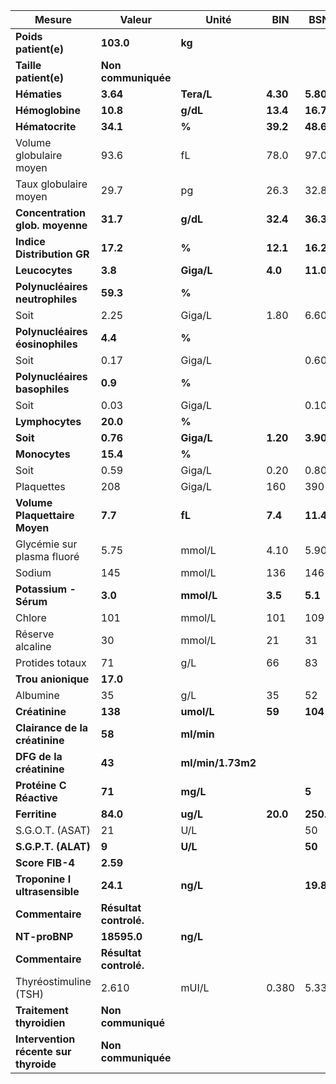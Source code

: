 |                Mesure               |        Valeur        |      Unité      |   BIN  |   BSN   |
|-------------------------------------|----------------------|-----------------|--------|---------|
|         **Poids patient(e)**        |       **103.0**      |      **kg**     |        |         |
|        **Taille patient(e)**        |  **Non communiquée** |                 |        |         |
|             **Hématies**            |       **3.64**       |    **Tera/L**   |**4.30**| **5.80**|
|           **Hémoglobine**           |       **10.8**       |     **g/dL**    |**13.4**| **16.7**|
|           **Hématocrite**           |       **34.1**       |      **%**      |**39.2**| **48.6**|
|       Volume globulaire moyen       |         93.6         |        fL       |  78.0  |   97.0  |
|        Taux globulaire moyen        |         29.7         |        pg       |  26.3  |   32.8  |
|   **Concentration glob. moyenne**   |       **31.7**       |     **g/dL**    |**32.4**| **36.3**|
|      **Indice Distribution GR**     |       **17.2**       |      **%**      |**12.1**| **16.2**|
|            **Leucocytes**           |        **3.8**       |    **Giga/L**   | **4.0**| **11.0**|
|   **Polynucléaires neutrophiles**   |       **59.3**       |      **%**      |        |         |
|                 Soit                |         2.25         |      Giga/L     |  1.80  |   6.60  |
|   **Polynucléaires éosinophiles**   |        **4.4**       |      **%**      |        |         |
|                 Soit                |         0.17         |      Giga/L     |        |   0.60  |
|    **Polynucléaires basophiles**    |        **0.9**       |      **%**      |        |         |
|                 Soit                |         0.03         |      Giga/L     |        |   0.10  |
|           **Lymphocytes**           |       **20.0**       |      **%**      |        |         |
|               **Soit**              |       **0.76**       |    **Giga/L**   |**1.20**| **3.90**|
|            **Monocytes**            |       **15.4**       |      **%**      |        |         |
|                 Soit                |         0.59         |      Giga/L     |  0.20  |   0.80  |
|              Plaquettes             |          208         |      Giga/L     |   160  |   390   |
|    **Volume Plaquettaire Moyen**    |        **7.7**       |      **fL**     | **7.4**| **11.4**|
|      Glycémie sur plasma fluoré     |         5.75         |      mmol/L     |  4.10  |   5.90  |
|                Sodium               |          145         |      mmol/L     |   136  |   146   |
|        **Potassium - Sérum**        |        **3.0**       |    **mmol/L**   | **3.5**| **5.1** |
|                Chlore               |          101         |      mmol/L     |   101  |   109   |
|           Réserve alcaline          |          30          |      mmol/L     |   21   |    31   |
|           Protides totaux           |          71          |       g/L       |   66   |    83   |
|          **Trou anionique**         |       **17.0**       |                 |        |         |
|               Albumine              |          35          |       g/L       |   35   |    52   |
|            **Créatinine**           |        **138**       |    **umol/L**   | **59** | **104** |
|    **Clairance de la créatinine**   |        **58**        |    **ml/min**   |        |         |
|       **DFG de la créatinine**      |        **43**        |**ml/min/1.73m2**|        |         |
|       **Protéine C Réactive**       |        **71**        |     **mg/L**    |        |  **5**  |
|            **Ferritine**            |       **84.0**       |     **ug/L**    |**20.0**|**250.0**|
|           S.G.O.T. (ASAT)           |          21          |       U/L       |        |    50   |
|         **S.G.P.T. (ALAT)**         |         **9**        |     **U/L**     |        |  **50** |
|           **Score FIB-4**           |       **2.59**       |                 |        |         |
|    **Troponine I ultrasensible**    |       **24.1**       |     **ng/L**    |        | **19.8**|
|           **Commentaire**           |**Résultat controlé.**|                 |        |         |
|            **NT-proBNP**            |      **18595.0**     |     **ng/L**    |        |         |
|           **Commentaire**           |**Résultat controlé.**|                 |        |         |
|        Thyréostimuline (TSH)        |         2.610        |      mUI/L      |  0.380 |  5.330  |
|      **Traitement thyroidien**      |  **Non communiqué**  |                 |        |         |
|**Intervention récente sur thyroide**|  **Non communiquée** |                 |        |         |